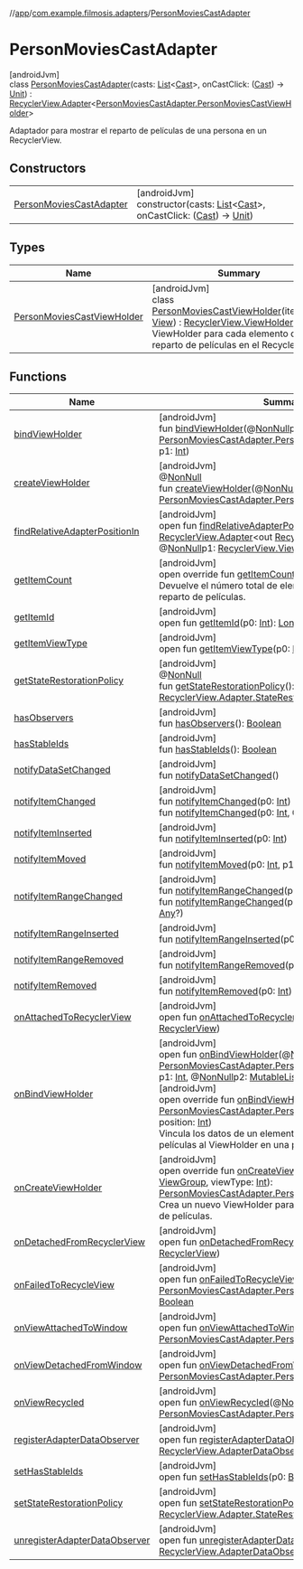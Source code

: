 //[app](../../../index.md)/[com.example.filmosis.adapters](../index.md)/[PersonMoviesCastAdapter](index.md)

# PersonMoviesCastAdapter

[androidJvm]\
class [PersonMoviesCastAdapter](index.md)(casts: [List](https://kotlinlang.org/api/latest/jvm/stdlib/kotlin.collections/-list/index.html)&lt;[Cast](../../com.example.filmosis.data.model.tmdb/-cast/index.md)&gt;, onCastClick: ([Cast](../../com.example.filmosis.data.model.tmdb/-cast/index.md)) -&gt; [Unit](https://kotlinlang.org/api/latest/jvm/stdlib/kotlin/-unit/index.html)) : [RecyclerView.Adapter](https://developer.android.com/reference/kotlin/androidx/recyclerview/widget/RecyclerView.Adapter.html)&lt;[PersonMoviesCastAdapter.PersonMoviesCastViewHolder](-person-movies-cast-view-holder/index.md)&gt; 

Adaptador para mostrar el reparto de películas de una persona en un RecyclerView.

## Constructors

| | |
|---|---|
| [PersonMoviesCastAdapter](-person-movies-cast-adapter.md) | [androidJvm]<br>constructor(casts: [List](https://kotlinlang.org/api/latest/jvm/stdlib/kotlin.collections/-list/index.html)&lt;[Cast](../../com.example.filmosis.data.model.tmdb/-cast/index.md)&gt;, onCastClick: ([Cast](../../com.example.filmosis.data.model.tmdb/-cast/index.md)) -&gt; [Unit](https://kotlinlang.org/api/latest/jvm/stdlib/kotlin/-unit/index.html)) |

## Types

| Name | Summary |
|---|---|
| [PersonMoviesCastViewHolder](-person-movies-cast-view-holder/index.md) | [androidJvm]<br>class [PersonMoviesCastViewHolder](-person-movies-cast-view-holder/index.md)(itemView: [View](https://developer.android.com/reference/kotlin/android/view/View.html)) : [RecyclerView.ViewHolder](https://developer.android.com/reference/kotlin/androidx/recyclerview/widget/RecyclerView.ViewHolder.html)<br>ViewHolder para cada elemento del reparto de películas en el RecyclerView. |

## Functions

| Name | Summary |
|---|---|
| [bindViewHolder](index.md#765874543%2FFunctions%2F-912451524) | [androidJvm]<br>fun [bindViewHolder](index.md#765874543%2FFunctions%2F-912451524)(@[NonNull](https://developer.android.com/reference/kotlin/androidx/annotation/NonNull.html)p0: [PersonMoviesCastAdapter.PersonMoviesCastViewHolder](-person-movies-cast-view-holder/index.md), p1: [Int](https://kotlinlang.org/api/latest/jvm/stdlib/kotlin/-int/index.html)) |
| [createViewHolder](../-servicio-adapter/index.md#1423244545%2FFunctions%2F-912451524) | [androidJvm]<br>@[NonNull](https://developer.android.com/reference/kotlin/androidx/annotation/NonNull.html)<br>fun [createViewHolder](../-servicio-adapter/index.md#1423244545%2FFunctions%2F-912451524)(@[NonNull](https://developer.android.com/reference/kotlin/androidx/annotation/NonNull.html)p0: [ViewGroup](https://developer.android.com/reference/kotlin/android/view/ViewGroup.html), p1: [Int](https://kotlinlang.org/api/latest/jvm/stdlib/kotlin/-int/index.html)): [PersonMoviesCastAdapter.PersonMoviesCastViewHolder](-person-movies-cast-view-holder/index.md) |
| [findRelativeAdapterPositionIn](../-servicio-adapter/index.md#-1238180073%2FFunctions%2F-912451524) | [androidJvm]<br>open fun [findRelativeAdapterPositionIn](../-servicio-adapter/index.md#-1238180073%2FFunctions%2F-912451524)(@[NonNull](https://developer.android.com/reference/kotlin/androidx/annotation/NonNull.html)p0: [RecyclerView.Adapter](https://developer.android.com/reference/kotlin/androidx/recyclerview/widget/RecyclerView.Adapter.html)&lt;out [RecyclerView.ViewHolder](https://developer.android.com/reference/kotlin/androidx/recyclerview/widget/RecyclerView.ViewHolder.html)&gt;, @[NonNull](https://developer.android.com/reference/kotlin/androidx/annotation/NonNull.html)p1: [RecyclerView.ViewHolder](https://developer.android.com/reference/kotlin/androidx/recyclerview/widget/RecyclerView.ViewHolder.html), p2: [Int](https://kotlinlang.org/api/latest/jvm/stdlib/kotlin/-int/index.html)): [Int](https://kotlinlang.org/api/latest/jvm/stdlib/kotlin/-int/index.html) |
| [getItemCount](get-item-count.md) | [androidJvm]<br>open override fun [getItemCount](get-item-count.md)(): [Int](https://kotlinlang.org/api/latest/jvm/stdlib/kotlin/-int/index.html)<br>Devuelve el número total de elementos en la lista de reparto de películas. |
| [getItemId](../-servicio-adapter/index.md#725914875%2FFunctions%2F-912451524) | [androidJvm]<br>open fun [getItemId](../-servicio-adapter/index.md#725914875%2FFunctions%2F-912451524)(p0: [Int](https://kotlinlang.org/api/latest/jvm/stdlib/kotlin/-int/index.html)): [Long](https://kotlinlang.org/api/latest/jvm/stdlib/kotlin/-long/index.html) |
| [getItemViewType](../-personas-adapter/index.md#714126295%2FFunctions%2F-912451524) | [androidJvm]<br>open fun [getItemViewType](../-personas-adapter/index.md#714126295%2FFunctions%2F-912451524)(p0: [Int](https://kotlinlang.org/api/latest/jvm/stdlib/kotlin/-int/index.html)): [Int](https://kotlinlang.org/api/latest/jvm/stdlib/kotlin/-int/index.html) |
| [getStateRestorationPolicy](../-servicio-adapter/index.md#1717359980%2FFunctions%2F-912451524) | [androidJvm]<br>@[NonNull](https://developer.android.com/reference/kotlin/androidx/annotation/NonNull.html)<br>fun [getStateRestorationPolicy](../-servicio-adapter/index.md#1717359980%2FFunctions%2F-912451524)(): [RecyclerView.Adapter.StateRestorationPolicy](https://developer.android.com/reference/kotlin/androidx/recyclerview/widget/RecyclerView.Adapter.StateRestorationPolicy.html) |
| [hasObservers](../-servicio-adapter/index.md#1092162006%2FFunctions%2F-912451524) | [androidJvm]<br>fun [hasObservers](../-servicio-adapter/index.md#1092162006%2FFunctions%2F-912451524)(): [Boolean](https://kotlinlang.org/api/latest/jvm/stdlib/kotlin/-boolean/index.html) |
| [hasStableIds](../-servicio-adapter/index.md#16685238%2FFunctions%2F-912451524) | [androidJvm]<br>fun [hasStableIds](../-servicio-adapter/index.md#16685238%2FFunctions%2F-912451524)(): [Boolean](https://kotlinlang.org/api/latest/jvm/stdlib/kotlin/-boolean/index.html) |
| [notifyDataSetChanged](../-servicio-adapter/index.md#-1095556076%2FFunctions%2F-912451524) | [androidJvm]<br>fun [notifyDataSetChanged](../-servicio-adapter/index.md#-1095556076%2FFunctions%2F-912451524)() |
| [notifyItemChanged](../-servicio-adapter/index.md#-1721030169%2FFunctions%2F-912451524) | [androidJvm]<br>fun [notifyItemChanged](../-servicio-adapter/index.md#-1721030169%2FFunctions%2F-912451524)(p0: [Int](https://kotlinlang.org/api/latest/jvm/stdlib/kotlin/-int/index.html))<br>fun [notifyItemChanged](../-servicio-adapter/index.md#748267402%2FFunctions%2F-912451524)(p0: [Int](https://kotlinlang.org/api/latest/jvm/stdlib/kotlin/-int/index.html), @[Nullable](https://developer.android.com/reference/kotlin/androidx/annotation/Nullable.html)p1: [Any](https://kotlinlang.org/api/latest/jvm/stdlib/kotlin/-any/index.html)?) |
| [notifyItemInserted](../-servicio-adapter/index.md#2137269507%2FFunctions%2F-912451524) | [androidJvm]<br>fun [notifyItemInserted](../-servicio-adapter/index.md#2137269507%2FFunctions%2F-912451524)(p0: [Int](https://kotlinlang.org/api/latest/jvm/stdlib/kotlin/-int/index.html)) |
| [notifyItemMoved](../-servicio-adapter/index.md#-1694317867%2FFunctions%2F-912451524) | [androidJvm]<br>fun [notifyItemMoved](../-servicio-adapter/index.md#-1694317867%2FFunctions%2F-912451524)(p0: [Int](https://kotlinlang.org/api/latest/jvm/stdlib/kotlin/-int/index.html), p1: [Int](https://kotlinlang.org/api/latest/jvm/stdlib/kotlin/-int/index.html)) |
| [notifyItemRangeChanged](../-servicio-adapter/index.md#1769183193%2FFunctions%2F-912451524) | [androidJvm]<br>fun [notifyItemRangeChanged](../-servicio-adapter/index.md#1769183193%2FFunctions%2F-912451524)(p0: [Int](https://kotlinlang.org/api/latest/jvm/stdlib/kotlin/-int/index.html), p1: [Int](https://kotlinlang.org/api/latest/jvm/stdlib/kotlin/-int/index.html))<br>fun [notifyItemRangeChanged](../-servicio-adapter/index.md#1916975740%2FFunctions%2F-912451524)(p0: [Int](https://kotlinlang.org/api/latest/jvm/stdlib/kotlin/-int/index.html), p1: [Int](https://kotlinlang.org/api/latest/jvm/stdlib/kotlin/-int/index.html), @[Nullable](https://developer.android.com/reference/kotlin/androidx/annotation/Nullable.html)p2: [Any](https://kotlinlang.org/api/latest/jvm/stdlib/kotlin/-any/index.html)?) |
| [notifyItemRangeInserted](../-servicio-adapter/index.md#-2104748521%2FFunctions%2F-912451524) | [androidJvm]<br>fun [notifyItemRangeInserted](../-servicio-adapter/index.md#-2104748521%2FFunctions%2F-912451524)(p0: [Int](https://kotlinlang.org/api/latest/jvm/stdlib/kotlin/-int/index.html), p1: [Int](https://kotlinlang.org/api/latest/jvm/stdlib/kotlin/-int/index.html)) |
| [notifyItemRangeRemoved](../-servicio-adapter/index.md#999899269%2FFunctions%2F-912451524) | [androidJvm]<br>fun [notifyItemRangeRemoved](../-servicio-adapter/index.md#999899269%2FFunctions%2F-912451524)(p0: [Int](https://kotlinlang.org/api/latest/jvm/stdlib/kotlin/-int/index.html), p1: [Int](https://kotlinlang.org/api/latest/jvm/stdlib/kotlin/-int/index.html)) |
| [notifyItemRemoved](../-servicio-adapter/index.md#-189254469%2FFunctions%2F-912451524) | [androidJvm]<br>fun [notifyItemRemoved](../-servicio-adapter/index.md#-189254469%2FFunctions%2F-912451524)(p0: [Int](https://kotlinlang.org/api/latest/jvm/stdlib/kotlin/-int/index.html)) |
| [onAttachedToRecyclerView](../-servicio-adapter/index.md#-1243461790%2FFunctions%2F-912451524) | [androidJvm]<br>open fun [onAttachedToRecyclerView](../-servicio-adapter/index.md#-1243461790%2FFunctions%2F-912451524)(@[NonNull](https://developer.android.com/reference/kotlin/androidx/annotation/NonNull.html)p0: [RecyclerView](https://developer.android.com/reference/kotlin/androidx/recyclerview/widget/RecyclerView.html)) |
| [onBindViewHolder](index.md#-1590740016%2FFunctions%2F-912451524) | [androidJvm]<br>open fun [onBindViewHolder](index.md#-1590740016%2FFunctions%2F-912451524)(@[NonNull](https://developer.android.com/reference/kotlin/androidx/annotation/NonNull.html)p0: [PersonMoviesCastAdapter.PersonMoviesCastViewHolder](-person-movies-cast-view-holder/index.md), p1: [Int](https://kotlinlang.org/api/latest/jvm/stdlib/kotlin/-int/index.html), @[NonNull](https://developer.android.com/reference/kotlin/androidx/annotation/NonNull.html)p2: [MutableList](https://kotlinlang.org/api/latest/jvm/stdlib/kotlin.collections/-mutable-list/index.html)&lt;[Any](https://kotlinlang.org/api/latest/jvm/stdlib/kotlin/-any/index.html)&gt;)<br>[androidJvm]<br>open override fun [onBindViewHolder](on-bind-view-holder.md)(holder: [PersonMoviesCastAdapter.PersonMoviesCastViewHolder](-person-movies-cast-view-holder/index.md), position: [Int](https://kotlinlang.org/api/latest/jvm/stdlib/kotlin/-int/index.html))<br>Vincula los datos de un elemento específico del reparto de películas al ViewHolder en una posición determinada. |
| [onCreateViewHolder](on-create-view-holder.md) | [androidJvm]<br>open override fun [onCreateViewHolder](on-create-view-holder.md)(parent: [ViewGroup](https://developer.android.com/reference/kotlin/android/view/ViewGroup.html), viewType: [Int](https://kotlinlang.org/api/latest/jvm/stdlib/kotlin/-int/index.html)): [PersonMoviesCastAdapter.PersonMoviesCastViewHolder](-person-movies-cast-view-holder/index.md)<br>Crea un nuevo ViewHolder para los elementos del reparto de películas. |
| [onDetachedFromRecyclerView](../-servicio-adapter/index.md#-1201433889%2FFunctions%2F-912451524) | [androidJvm]<br>open fun [onDetachedFromRecyclerView](../-servicio-adapter/index.md#-1201433889%2FFunctions%2F-912451524)(@[NonNull](https://developer.android.com/reference/kotlin/androidx/annotation/NonNull.html)p0: [RecyclerView](https://developer.android.com/reference/kotlin/androidx/recyclerview/widget/RecyclerView.html)) |
| [onFailedToRecycleView](index.md#-1917282333%2FFunctions%2F-912451524) | [androidJvm]<br>open fun [onFailedToRecycleView](index.md#-1917282333%2FFunctions%2F-912451524)(@[NonNull](https://developer.android.com/reference/kotlin/androidx/annotation/NonNull.html)p0: [PersonMoviesCastAdapter.PersonMoviesCastViewHolder](-person-movies-cast-view-holder/index.md)): [Boolean](https://kotlinlang.org/api/latest/jvm/stdlib/kotlin/-boolean/index.html) |
| [onViewAttachedToWindow](index.md#1736788041%2FFunctions%2F-912451524) | [androidJvm]<br>open fun [onViewAttachedToWindow](index.md#1736788041%2FFunctions%2F-912451524)(@[NonNull](https://developer.android.com/reference/kotlin/androidx/annotation/NonNull.html)p0: [PersonMoviesCastAdapter.PersonMoviesCastViewHolder](-person-movies-cast-view-holder/index.md)) |
| [onViewDetachedFromWindow](index.md#1962538412%2FFunctions%2F-912451524) | [androidJvm]<br>open fun [onViewDetachedFromWindow](index.md#1962538412%2FFunctions%2F-912451524)(@[NonNull](https://developer.android.com/reference/kotlin/androidx/annotation/NonNull.html)p0: [PersonMoviesCastAdapter.PersonMoviesCastViewHolder](-person-movies-cast-view-holder/index.md)) |
| [onViewRecycled](index.md#-1741870489%2FFunctions%2F-912451524) | [androidJvm]<br>open fun [onViewRecycled](index.md#-1741870489%2FFunctions%2F-912451524)(@[NonNull](https://developer.android.com/reference/kotlin/androidx/annotation/NonNull.html)p0: [PersonMoviesCastAdapter.PersonMoviesCastViewHolder](-person-movies-cast-view-holder/index.md)) |
| [registerAdapterDataObserver](../-servicio-adapter/index.md#-149943229%2FFunctions%2F-912451524) | [androidJvm]<br>open fun [registerAdapterDataObserver](../-servicio-adapter/index.md#-149943229%2FFunctions%2F-912451524)(@[NonNull](https://developer.android.com/reference/kotlin/androidx/annotation/NonNull.html)p0: [RecyclerView.AdapterDataObserver](https://developer.android.com/reference/kotlin/androidx/recyclerview/widget/RecyclerView.AdapterDataObserver.html)) |
| [setHasStableIds](../-servicio-adapter/index.md#1991189249%2FFunctions%2F-912451524) | [androidJvm]<br>open fun [setHasStableIds](../-servicio-adapter/index.md#1991189249%2FFunctions%2F-912451524)(p0: [Boolean](https://kotlinlang.org/api/latest/jvm/stdlib/kotlin/-boolean/index.html)) |
| [setStateRestorationPolicy](../-servicio-adapter/index.md#1439711293%2FFunctions%2F-912451524) | [androidJvm]<br>open fun [setStateRestorationPolicy](../-servicio-adapter/index.md#1439711293%2FFunctions%2F-912451524)(@[NonNull](https://developer.android.com/reference/kotlin/androidx/annotation/NonNull.html)p0: [RecyclerView.Adapter.StateRestorationPolicy](https://developer.android.com/reference/kotlin/androidx/recyclerview/widget/RecyclerView.Adapter.StateRestorationPolicy.html)) |
| [unregisterAdapterDataObserver](../-servicio-adapter/index.md#607934410%2FFunctions%2F-912451524) | [androidJvm]<br>open fun [unregisterAdapterDataObserver](../-servicio-adapter/index.md#607934410%2FFunctions%2F-912451524)(@[NonNull](https://developer.android.com/reference/kotlin/androidx/annotation/NonNull.html)p0: [RecyclerView.AdapterDataObserver](https://developer.android.com/reference/kotlin/androidx/recyclerview/widget/RecyclerView.AdapterDataObserver.html)) |
